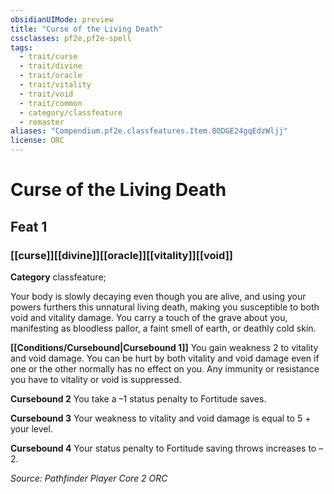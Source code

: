 ```yaml
---
obsidianUIMode: preview
title: "Curse of the Living Death"
cssclasses: pf2e,pf2e-spell
tags:
  - trait/curse
  - trait/divine
  - trait/oracle
  - trait/vitality
  - trait/void
  - trait/common
  - category/classfeature
  - remaster
aliases: "Compendium.pf2e.classfeatures.Item.8ODGE24gqEdzWljj"
license: ORC
---
```

# Curse of the Living Death
## Feat 1
### [[curse]][[divine]][[oracle]][[vitality]][[void]]

**Category** classfeature; 




Your body is slowly decaying even though you are alive, and using your powers furthers this unnatural living death, making you susceptible to both void and vitality damage. You carry a touch of the grave about you, manifesting as bloodless pallor, a faint smell of earth, or deathly cold skin.

**[[Conditions/Cursebound|Cursebound 1]]** You gain weakness 2 to vitality and void damage. You can be hurt by both vitality and void damage even if one or the other normally has no effect on you. Any immunity or resistance you have to vitality or void is suppressed.

**Cursebound 2** You take a –1 status penalty to Fortitude saves.

**Cursebound 3** Your weakness to vitality and void damage is equal to 5 + your level.

**Cursebound 4** Your status penalty to Fortitude saving throws increases to –2.

*Source: Pathfinder Player Core 2*
*ORC*